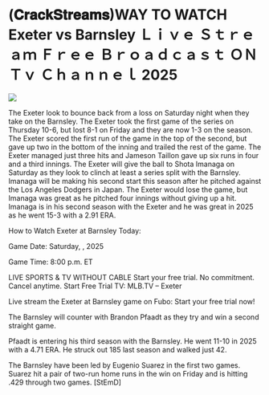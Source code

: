 # (𝐂𝐫𝐚𝐜𝐤𝐒𝐭𝐫𝐞𝐚𝐦𝐬)WAY TO WATCH Exeter vs Barnsley Ｌｉｖｅ Ｓｔｒｅａｍ Ｆｒｅｅ Ｂｒｏａｄｃａｓｔ ＯＮ Ｔｖ Ｃｈａｎｎｅｌ  2025  
  
  
[![](https://i.imgur.com/qSNzIqt.png)](https://movie.rssnews.media/HXkndmhv.php)  
  
The Exeter look to bounce back from a loss on Saturday night when they take on the Barnsley. The Exeter took the first game of the series on Thursday 10-6, but lost 8-1 on Friday and they are now 1-3 on the season. The Exeter scored the first run of the game in the top of the second, but gave up two in the bottom of the inning and trailed the rest of the game. The Exeter managed just three hits and Jameson Taillon gave up six runs in four and a third innings. The Exeter will give the ball to Shota Imanaga on Saturday as they look to clinch at least a series split with the Barnsley. Imanaga will be making his second start this season after he pitched against the Los Angeles Dodgers in Japan. The Exeter would lose the game, but Imanaga was great as he pitched four innings without giving up a hit. Imanaga is in his second season with the Exeter and he was great in 2025 as he went 15-3 with a 2.91 ERA.

How to Watch Exeter at Barnsley Today:

Game Date: Saturday, , 2025

Game Time: 8:00 p.m. ET

LIVE SPORTS & TV WITHOUT CABLE
Start your free trial. No commitment. Cancel anytime.
Start Free Trial
TV: MLB.TV – Exeter

Live stream the Exeter at Barnsley game on Fubo: Start your free trial now!

The Barnsley will counter with Brandon Pfaadt as they try and win a second straight game.

Pfaadt is entering his third season with the Barnsley. He went 11-10 in 2025 with a 4.71 ERA. He struck out 185 last season and walked just 42.

The Barnsley have been led by Eugenio Suarez in the first two games. Suarez hit a pair of two-run home runs in the win on Friday and is hitting .429 through two games. [StEmD]